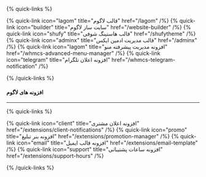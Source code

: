 <!-- {% callout type="note" %}
به دلیل اینکود بودن فایل های محصول، افزونه **Sodium** باید در هاست شما فعال باشد. [نحوه فعالسازی](/sodium/)

{% /callout %} -->

{% quick-links %}

{% quick-link icon="lagom" title="قالب لاگوم" href="/lagom"  /%}
{% quick-link icon="builder" title="سایت ساز لاگوم" href="/website-builder"  /%}
{% quick-link icon="shufy" title="قالب هاستینگ شوفی" href="/shufytheme" /%}
{% quick-link icon="adminx" title="قالب مدیریت ادمین ایکس" href="/adminx"  /%}
{% quick-link icon="lagom" title="افزونه مدیریت پیشرفته منو" href="/whmcs-advanced-menu-manager" /%}
{% quick-link icon="telegram" title="افزونه اعلان تلگرام" href="/whmcs-telegram-notification" /%}

{% /quick-links %}

#### افزونه های لاگوم

---

{% quick-links %}

{% quick-link icon="client" title="افزونه اعلان مشتری" href="/extensions/client-notifications"  /%}
{% quick-link icon="promo" title="افزونه بنر تبلیغ" href="/extensions/promotion-manager"  /%}
{% quick-link icon="email" title="افزونه قالب ایمیل" href="/extensions/email-template"  /%}
{% quick-link icon="support" title="افزونه ساعات پشتیبانی" href="/extensions/support-hours"  /%}

{% /quick-links %}
